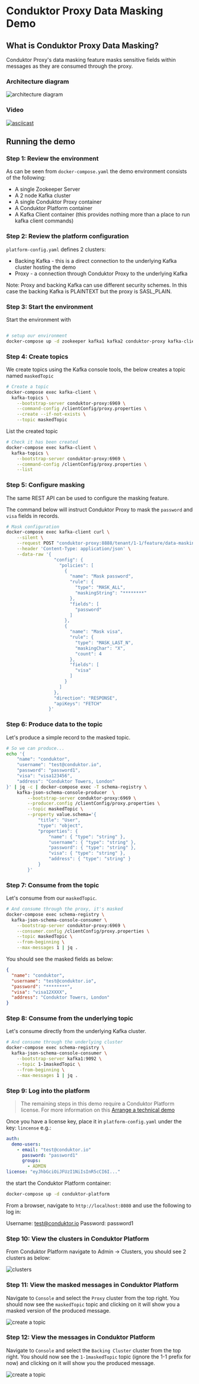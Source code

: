 # Conduktor Proxy Data Masking Demo

## What is Conduktor Proxy Data Masking?

Conduktor Proxy's data masking feature masks sensitive fields within messages as they are consumed through the proxy.

### Architecture diagram
![architecture diagram](images/masking.png "masking")

### Video

[![asciicast](https://asciinema.org/a/TifQJzrUBufiun4QktEUgEt0I.svg)](https://asciinema.org/a/TifQJzrUBufiun4QktEUgEt0I)

## Running the demo

### Step 1: Review the environment

As can be seen from `docker-compose.yaml` the demo environment consists of the following:

* A single Zookeeper Server
* A 2 node Kafka cluster
* A single Conduktor Proxy container
* A Conduktor Platform container
* A Kafka Client container (this provides nothing more than a place to run kafka client commands)

### Step 2: Review the platform configuration

`platform-config.yaml` defines 2 clusters:

* Backing Kafka - this is a direct connection to the underlying Kafka cluster hosting the demo
* Proxy - a connection through Conduktor Proxy to the underlying Kafka

Note: Proxy and backing Kafka can use different security schemes. 
In this case the backing Kafka is PLAINTEXT but the proxy is SASL_PLAIN.

### Step 3: Start the environment

Start the environment with

```bash

# setup our environment 
docker-compose up -d zookeeper kafka1 kafka2 conduktor-proxy kafka-client schema-registry
```

### Step 4: Create topics

We create topics using the Kafka console tools, the below creates a topic named `maskedTopic`

```bash
# Create a topic
docker-compose exec kafka-client \
  kafka-topics \
    --bootstrap-server conduktor-proxy:6969 \
    --command-config /clientConfig/proxy.properties \
    --create --if-not-exists \
    --topic maskedTopic
```

List the created topic

```bash
# Check it has been created
docker-compose exec kafka-client \
  kafka-topics \
    --bootstrap-server conduktor-proxy:6969 \
    --command-config /clientConfig/proxy.properties \
    --list
```

### Step 5: Configure masking

The same REST API can be used to configure the masking feature. 

The command below will instruct Conduktor Proxy to mask the `password` and `visa` fields in records. 

```bash
# Mask configuration
docker-compose exec kafka-client curl \
    --silent \
    --request POST "conduktor-proxy:8888/tenant/1-1/feature/data-masking" \
    --header 'Content-Type: application/json' \
    --data-raw '{
                  "config": {
                    "policies": [
                      {
                        "name": "Mask password",
                        "rule": {
                          "type": "MASK_ALL",
                          "maskingString": "********"
                        },
                        "fields": [
                          "password"
                        ]
                      },
                      {
                        "name": "Mask visa",
                        "rule": {
                          "type": "MASK_LAST_N",
                          "maskingChar": "X",
                          "count": 4
                        },
                        "fields": [
                          "visa"
                        ]
                      }
                    ]
                  },
                  "direction": "RESPONSE",
                  "apiKeys": "FETCH"
                }'
```

### Step 6: Produce data to the topic

Let's produce a simple record to the masked topic.

```bash
# So we can produce...
echo '{ 
    "name": "conduktor",
    "username": "test@conduktor.io",
    "password": "password1",
    "visa": "visa123456",
    "address": "Conduktor Towers, London" 
}' | jq -c | docker-compose exec -T schema-registry \
    kafka-json-schema-console-producer  \
        --bootstrap-server conduktor-proxy:6969 \
        --producer.config /clientConfig/proxy.properties \
        --topic maskedTopic \
        --property value.schema='{ 
            "title": "User",
            "type": "object",
            "properties": { 
                "name": { "type": "string" },
                "username": { "type": "string" },
                "password": { "type": "string" },
                "visa": { "type": "string" },
                "address": { "type": "string" } 
            } 
        }'
```

### Step 7: Consume from the topic

Let's consume from our `maskedTopic`.

```bash
# And consume through the proxy, it's masked
docker-compose exec schema-registry \
  kafka-json-schema-console-consumer \
    --bootstrap-server conduktor-proxy:6969 \
    --consumer.config /clientConfig/proxy.properties \
    --topic maskedTopic \
    --from-beginning \
    --max-messages 1 | jq .
```

You should see the masked fields as below:

```json
{
  "name": "conduktor",
  "username": "test@conduktor.io",
  "password": "********",
  "visa": "visa12XXXX",
  "address": "Conduktor Towers, London"
}
```

### Step 8: Consume from the underlying topic

Let's consume directly from the underlying Kafka cluster.

```bash
# And consume through the underlying cluster
docker-compose exec schema-registry \
  kafka-json-schema-console-consumer \
    --bootstrap-server kafka1:9092 \
    --topic 1-1maskedTopic \
    --from-beginning \
    --max-messages 1 | jq .
```

### Step 9: Log into the platform

> The remaining steps in this demo require a Conduktor Platform license. For more information on this [Arrange a technical demo](https://www.conduktor.io/contact/demo)

Once you have a license key, place it in `platform-config.yaml` under the key: `lincense` e.g.:

```yaml
auth:
  demo-users:
    - email: "test@conduktor.io"
      password: "password1"
      groups:
        - ADMIN
license: "eyJhbGciOiJFUzI1NiIsInR5cCI6I..."
```

the start the Conduktor Platform container:

```bash
docker-compose up -d conduktor-platform
```

From a browser, navigate to `http://localhost:8080` and use the following to log in:

Username: test@conduktor.io
Password: password1

### Step 10: View the clusters in Conduktor Platform

From Conduktor Platform navigate to Admin -> Clusters, you should see 2 clusters as below:

![clusters](images/clusters.png "Clusters")

### Step 11: View the masked messages in Conduktor Platform

Navigate to `Console` and select the `Proxy` cluster from the top right. You should now see the `maskedTopic` topic and clicking on it will show you a masked version of the produced message.

![create a topic](images/through_proxy.png "View Masked Messages")

### Step 12: View the messages in Conduktor Platform

Navigate to `Console` and select the `Backing Cluster` cluster from the top right. You should now see the `1-1maskedTopic` topic (ignore the 1-1 prefix for now) and clicking on it will show you the produced message.

![create a topic](images/through_backing_cluster.png "View Messages")
